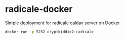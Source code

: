 # radicale-docker
Simple deployment for radicale caldav server on Docker

```bash
docker run -p 5232 cryptkiddie2:radicale
```
